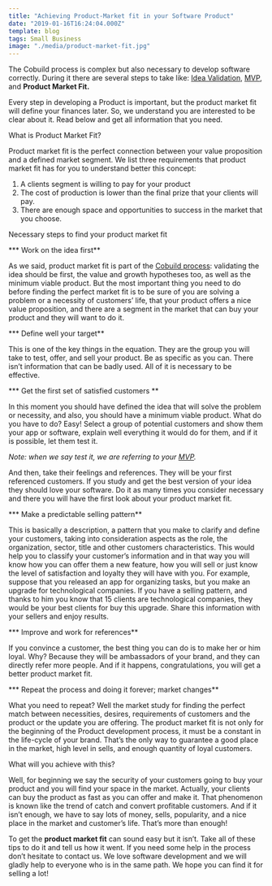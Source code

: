 ```yaml
---
title: "Achieving Product-Market fit in your Software Product"
date: "2019-01-16T16:24:04.000Z"
template: blog
tags: Small Business
image: "./media/product-market-fit.jpg"
---
```


The Cobuild process is complex but also necessary to develop software correctly. During it there are several steps to take like: [Idea Validation](https://cobuildlab.com/blog/validating-your-idea-the-first-step-to-create-your-startup/), [MVP](https://cobuildlab.com/blog/minimum-viable-product/?no-cache=1), and **Product Market Fit.**

Every step in developing a Product is important, but the product market fit will define your finances later. So, we understand you are interested to be clear about it. Read below and get all information that you need.

<title-2>What is Product Market Fit?</title-2>

Product market fit is the perfect connection between your value proposition and a defined market segment. 
We list three requirements that product market fit has for you to understand better this concept:

1. A clients segment is willing to pay for your product
2. The cost of production is lower than the final prize that your clients will pay. 
3. There are enough space and opportunities to success in the market that you choose. 

<title-2>Necessary steps to find your product market fit</title-2>

*** Work on the idea first**

As we said, product market fit is part of the [Cobuild process](https://cobuildlab.com/blog/cobuild-process-part-1/): validating the idea should be first, the value and growth hypotheses too, as well as the minimum viable product. 
But the most important thing you need to do before finding the perfect market fit is to be sure of you are solving a problem or a necessity of customers’ life, that your product offers a nice value proposition, and there are a segment in the market that can buy your product and they will want to do it.

*** Define well your target**

This is one of the key things in the equation. They are the group you will take to test, offer, and sell your product. 
Be as specific as you can. There isn’t information that can be badly used. All of it is necessary to be effective.

*** Get the first set of satisfied customers **

In this moment you should have defined the idea that will solve the problem or necessity, and also, you should have a minimum viable product. 
What do you have to do? Easy! Select a group of potential customers and show them your app or software, explain well everything it would do for them, and if it is possible, let them test it.

*Note: when we say test it, we are referring to your [MVP](https://cobuildlab.com/blog/minimum-viable-product/).*

And then, take their feelings and references. They will be your first referenced customers. If you study and get the best version of your idea they should love your software. 
Do it as many times you consider necessary and there you will have the first look about your product market fit.

*** Make a predictable selling pattern**

This is basically a description, a pattern that you make to clarify and define your customers, taking into consideration aspects as the role, the organization, sector, title and other customers characteristics. 
This would help you to classify your customer’s information and in that way you will know how you can offer them a new feature, how you will sell or just know the level of satisfaction and loyalty they will have with you.
For example, suppose that you released an app for organizing tasks, but you make an upgrade for technological companies. 
If you have a selling pattern, and thanks to him you know that 15 clients are technological companies, they would be your best clients for buy this upgrade. 
Share this information with your sellers and enjoy results.

*** Improve and work for references**

If you convince a customer, the best thing you can do is to make her or him loyal. 
Why? Because they will be ambassadors of your brand, and they can directly refer more people. And if it happens, congratulations, you will get a better product market fit.

*** Repeat the process and doing it forever; market changes**

What you need to repeat? Well the market study for finding the perfect match between necessities, desires, requirements of customers and the product or the update you are offering. 
The product market fit is not only for the beginning of the Product development process, it must be a constant in the life-cycle of your brand. That’s the only way to guarantee a good place in the market, high level in sells, and enough quantity of loyal customers.

<title-3>What will you achieve with this?</title-3>

Well, for beginning we say the security of your customers going to buy your product and you will find your space in the market. 
Actually, your clients can buy the product as fast as you can offer and make it. That phenomenon is known like the trend of catch and convert profitable customers.
And if it isn’t enough, we have to say lots of money, sells, popularity, and a nice place in the market and customer’s life. That’s more than enough!

To get the **product market fit** can sound easy but it isn’t. Take all of these tips to do it and tell us how it went. If you need some help in the process don’t hesitate to contact us. We love software development and we will gladly help to everyone who is in the same path. We hope you can find it for selling a lot!


